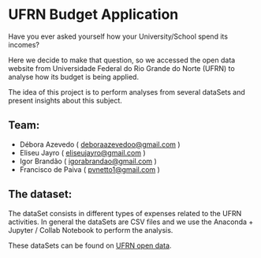# UFRN Budget Application
	
Have you ever asked yourself how your University/School spend its incomes?

Here we decide to make that question, so we accessed the open data website from Universidade Federal do Rio Grande do Norte (UFRN)
to analyse how its budget is being applied.

The idea of this project is to perform analyses from several dataSets and present insights about this subject.


## Team:

* Débora Azevedo ( deboraazevedoo@gmail.com )
* Eliseu Jayro ( eliseujayro@gmail.com )
* Igor Brandão ( igorabrandao@gmail.com )
* Francisco de Paiva ( pvnetto1@gmail.com )


## The dataset:
The dataSet consists in different types of expenses related to the UFRN activities. In general the dataSets
are CSV files and we use the Anaconda + Jupyter / Collab Notebook to perform the analysis.

These dataSets can be found on [UFRN open data](http://dados.ufrn.br/).